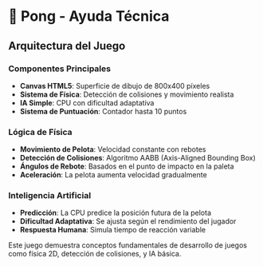 # 🏓 Pong - Ayuda Técnica

## Arquitectura del Juego

### Componentes Principales
- **Canvas HTML5**: Superficie de dibujo de 800x400 píxeles
- **Sistema de Física**: Detección de colisiones y movimiento realista
- **IA Simple**: CPU con dificultad adaptativa
- **Sistema de Puntuación**: Contador hasta 10 puntos

### Lógica de Física
- **Movimiento de Pelota**: Velocidad constante con rebotes
- **Detección de Colisiones**: Algoritmo AABB (Axis-Aligned Bounding Box)
- **Ángulos de Rebote**: Basados en el punto de impacto en la paleta
- **Aceleración**: La pelota aumenta velocidad gradualmente

### Inteligencia Artificial
- **Predicción**: La CPU predice la posición futura de la pelota
- **Dificultad Adaptativa**: Se ajusta según el rendimiento del jugador
- **Respuesta Humana**: Simula tiempo de reacción variable

Este juego demuestra conceptos fundamentales de desarrollo de juegos como física 2D, detección de colisiones, y IA básica. 